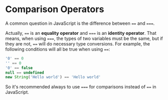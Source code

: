 # Comparison Operators

A common question in JavaScript is the difference between `==` and `===`.

Actually, `==` is an **equality operator** and `===` is an **identity operator**. That means, when using `===`, the types of two variables must be the same, but if they are not, `==` will do necessary type conversions. For example, the following conditions will all be true when using `==`:

```javascript
'0' == 0
'' == 0
'0' == false
null == undefined
new String('Hello world') == 'Hello world'
```

So it's recommended always to use `===` for comparisons instead of `==` in JavaScript.
